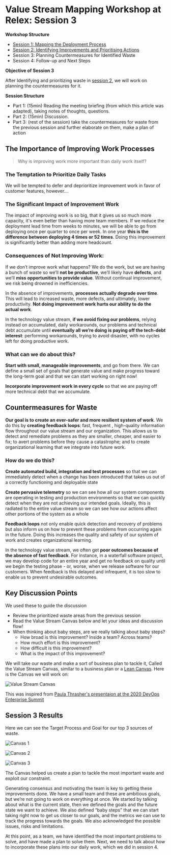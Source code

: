 # Value Stream Mapping Workshop at Relex: Session 3

<!-- Google tag (gtag.js) -->
<script async src="https://www.googletagmanager.com/gtag/js?id=G-10EQ664XEQ"></script>
<script>
  window.dataLayer = window.dataLayer || [];
  function gtag(){dataLayer.push(arguments);}
  gtag('js', new Date());

  gtag('config', 'G-10EQ664XEQ');
</script>

**Workshop Structure**

* [Session 1: Mapping the Deployment Process](Value_Stream_Mapping_Workshop_at_Relex_Session_1.md)
* [Session 2: Identifying Improvements and Prioritising Actions](Value_Stream_Mapping_Workshop_at_Relex_Session_2.md)
* Session 3: Planning Countermeasures for Identified Waste
* Session 4: Follow-up and Next Steps

**Objective of Session 3**

After Identifying and prioritizing waste in [session 2](Value_Stream_Mapping_Workshop_at_Relex_Session_2.md), we will work on planning the countermeasures for it.

**Session Structure**

* Part 1: (15min) Reading the meeting briefing (from which this article was adapted), taking notes of thoughts, questions.
* Part 2: (15min) Discussion.
* Part 3: (rest of the session) take the countermeasures for waste from the previous session and further elaborate on them, make a plan of action

## The Importance of Improving Work Processes

> Why is improving work more important than daily work itself?

### The Temptation to Prioritize Daily Tasks

We will be tempted to defer and deprioritize improvement work in favor of customer features, however...

### The Significant Impact of Improvement Work

The impact of improving work is so big, that it gives us so much more capacity, it's even better than having more team members. If we reduce the deployment lead time from weeks to minutes, we will be able to go from deploying once per quarter to once per week. In one year **this is the difference between deploying 4 times or 52 times**. Doing this improvement is significantly better than adding more headcount.

### Consequences of Not Improving Work:

If we don’t improve work what happens? We do the work, but we are having a bunch of waste so we’ll **not be productive**, we’ll likely have **defects**, and we’ll **miss opportunities to provide value**. Without continual improvement, we risk being drowned in inefficiencies.

In the absence of improvements, **processes actually degrade over time**. This will lead to increased waste, more defects, and ultimately, lower productivity. **Not doing improvement work hurts our ability to do the actual work**.

In the technology value stream, **if we avoid fixing our problems**, relying instead on accumulated, daily workarounds, our problems and technical debt accumulate until **eventually all we’re doing is paying off the tech-debt interest**: performing workarounds, trying to avoid disaster, with no cycles left for doing productive work.

### What can we do about this?

**Start with small, manageable improvements**, and go from there. We can define a small set of goals that generate value and make progress toward the long-term goal and that we can start working on right now!

**Incorporate improvement work in every cycle** so that we are paying off more technical debt that we accumulate.

## Countermeasures for Waste

**Our goal is to create an ever-safer and more resilient system of work**. We do this by **creating feedback loops**: fast, frequent , high-quality information flow throughout our value stream and our organization. This allows us to detect and remediate problems as they are smaller, cheaper, and easier to fix; to avert problems before they cause a catastrophe; and to create organizational learning that we integrate into future work.

### How do we do this?

**Create automated build, integration and test processes** so that we can immediately detect when a change has been introduced that takes us out of a correctly functioning and deployable state

**Create pervasive telemetry** so we can see how all our system components are operating in testing and production environments so that we can quickly detect when they are not achieving our intended goals. Ideally, this is radiated to the entire value stream so we can see how our actions affect other portions of the system as a whole

**Feedback loops** not only enable quick detection and recovery of problems but also inform us on how to prevent these problems from occurring again in the future. Doing this increases the quality and safety of our system of work and creates organizational learning.

In the technology value stream, we often get **poor outcomes because of the absence of fast feedback**. For instance, in a waterfall software project, we may develop code for an entire year and get no feedback on quality until we begin the testing phase - or, worse, when we release software for our customers. When feedback is this delayed and infrequent, it is too slow to enable us to prevent undesirable outcomes.

## Key Discussion Points

We used these to guide the discussion

* Review the prioritized waste areas from the previous session
* Read the Value Stream Canvas below and let your ideas and discussion flow!
* When thinking about baby steps, are we really talking about baby steps?
    * How broad is this improvement? Inside a team? Across teams?
    * How much effort is this improvement?
    * How difficult is this improvement?
    * What is the impact of this improvement?

We will take our waste and make a sort of business plan to tackle it, Called the Value Stream Canvas, similar to a business plan or a [Lean Canvas](https://leanstack.com/lean-canvas). Here is the Canvas we will work on:

![Value Stream Canvas](assets/TODO.png)

This was inspired from [Paula Thrasher's presentaion at the 2020 DevOps Enterprise Summit](https://videos.itrevolution.com/watch/466912411/)

## Session 3 Results

Here we can see the Target Process and Goal for our top 3 sources of waste.

![Canvas 1](assets/TODO.png)

![Canvas 2](assets/TODO.png)

![Canvas 3](assets/TODO.png)

The Canvas helped us create a plan to tackle the most important waste and exploit our constraint.

Generating consensus and motivating the team is key to getting these improvements done. We have a small team and these are ambitious goals, but we’re not going to work on everything at once. We started by talking about what is the current state, then we defined the goals and the future state we want to achieve. We also defined “baby steps” that we can start taking right now to get us closer to our goals, and the metrics we can use to track the progress towards the goals. We also acknowledged the possible issues, risks and limitations.


At this point, as a team, we have identified the most important problems to solve, and have made a plan to solve them. Next, we need to talk about how to incorporate these plans into our daily work, which we did in session 4.
